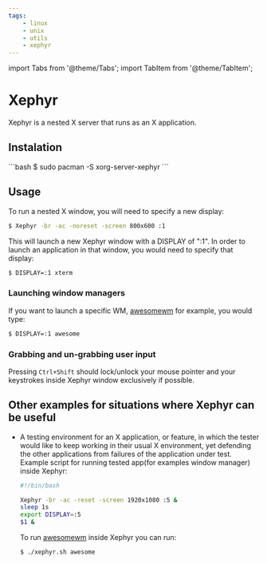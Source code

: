 ```yaml
---
tags:
    - linux
    - unix
    - utils
    - xephyr
---
```


import Tabs from '@theme/Tabs';
import TabItem from '@theme/TabItem';

# Xephyr

Xephyr is a nested X server that runs as an X application.

## Instalation

<Tabs>
  <TabItem value="arch" label="archlinux" default>
        ```bash
        $ sudo pacman -S xorg-server-xephyr
        ```
  </TabItem>
</Tabs>

## Usage

To run a nested X window, you will need to specify a new display:
```bash
$ Xephyr -br -ac -noreset -screen 800x600 :1
```
This will launch a new Xephyr window with a DISPLAY of ":1". In order to launch an application in that window, you would need to specify that display:
```bash
$ DISPLAY=:1 xterm
```

### Launching window managers

If you want to launch a specific WM, [awesomewm](https://awesomewm.org) for example, you would type:
```bash
$ DISPLAY=:1 awesome
```

### Grabbing and un-grabbing user input

Pressing `Ctrl+Shift` should lock/unlock your mouse pointer and your keystrokes inside Xephyr window exclusively if possible.

## Other examples for situations where Xephyr can be useful

- A testing environment for an X application, or feature, in which the tester would like to keep working in their usual X environment,
  yet defending the other applications from failures of the application under test. Example script for running tested app(for examples
  window manager) inside Xephyr:
  ```bash title="xephyr.sh"
  #!/bin/bash

  Xephyr -br -ac -reset -screen 1920x1080 :5 &
  sleep 1s
  export DISPLAY=:5
  $1 &
  ```
  To run [awesomewm](https://awesomewm.org) inside Xephyr you can run:
  ```bash
  $ ./xephyr.sh awesome
  ```

